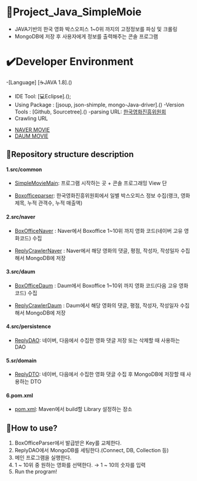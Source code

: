 # :movie_camera:Project_Java_SimpleMoie
- JAVA기반의 한국 영화 박스오피스 1~0위 까지의 고정정보를 파싱 및 크롤링 
- MongoDB에 저장 후 사용자에게 정보를 출력해주는 콘솔 프로그램

# :heavy_check_mark:Developer Environment

-[Language] [:coffee:JAVA 1.8].()
- IDE Tool: [:computer:Eclipse].();
- Using Package : [jsoup, json-shimple, mongo-Java-driver].()
-Version Tools : [Github, Sourcetree].()
-parsing URL: [한국영화진흥위원회](http://www.kobis.or.kr/kobisopenapi/homepg/board/findServiceGuideList.do)
- Crawling URL
+ [NAVER MOVIE](http://movie.naver.com/)
+ [DAUM MOVIE](http://moovie,daum.net/new#slider-1-0)


## :floppy_disk:Repository structure description

#### 1.src/common
 - [SimpleMovieMain](https://github.com/skynate22/Project_Java_SimpleMovie/blob/master/SimpleMovie/src/common/SimpleMovieMain.java): 프로그램 시작하는 곳 + 콘솔 프로그래밍 View 단
 
 - [Boxofficeparser](https://github.com/skynate22/Project_Java_SimpleMovie/blob/master/SimpleMovie/src/common/BoxOfficeParser.java): 한국영화진흥위원회에서 일별 박스오피스 정보 수집(랭크, 영화제목, 누적 관객수, 누적 매출액)

#### 2.src/naver
 - [BoxOfficeNaver](https://github.com/skynate22/Project_Java_SimpleMovie/blob/master/SimpleMovie/src/naver/BoxOfficeNaver.java) : Naver에서 Boxoffice 1~10위 까지 영화 코드(네이버 고유 영화코드) 수집
 
 - [ReplyCrawlerNaver](https://github.com/skynate22/Project_Java_SimpleMovie/blob/master/SimpleMovie/src/naver/ReplyCrawlerNaver.java) : Naver에서 해당 영화의 댓글, 평점, 작성자, 작성일자 수집해서 MongoDB에 저장
 
#### 3.src/daum
 - [BoxOfficeDaum](https://github.com/skynate22/Project_Java_SimpleMovie/blob/master/SimpleMovie/src/daum/BoxOfficeDaum.java) : Daum에서 Boxoffice 1~10위 까지 영화 코드(다음 고유 영화코드) 수집
 
 - [ReplyCrawlerDaum](https://github.com/skynate22/Project_Java_SimpleMovie/blob/master/SimpleMovie/src/daum/ReplyCrawlerDaum.java) : Daum에서 해당 영화의 댓글, 평점, 작성자, 작성일자 수집해서 MongoDB에 저장
 
#### 4.src/persistence
 - [ReplyDAO](https://github.com/skynate22/Project_Java_SimpleMovie/blob/master/SimpleMovie/src/persistence/ReplyDAO.java): 네이버, 다음에서 수집한 영화 댓글 저장 또는 삭제할 때 사용하는 DAO
 
#### 5.sr/domain
 - [ReplyDTO](https://github.com/skynate22/Project_Java_SimpleMovie/tree/master/SimpleMovie/src/domain): 네이버, 다음에서 수집한 영화 댓글 수집 후 MongoDB에 저장할 때 사용하는 DTO
 
#### 6.pom.xml
 - [pom.xml](): Maven에서 build할 Library 설정하는 장소

## :speech_balloon:How to use?

1. BoxOfficeParser에서 발급받은 Key를 교체한다.
2. ReplyDAO에서 MongoDB를 세팅한다.(Connect, DB, Collection 등)
3. 메인 프로그램을 실행한다.
4. 1 ~ 10위 중 원하는 영화를 선택한다. → 1 ~ 10의 숫자를 입력
5. Run the program!

